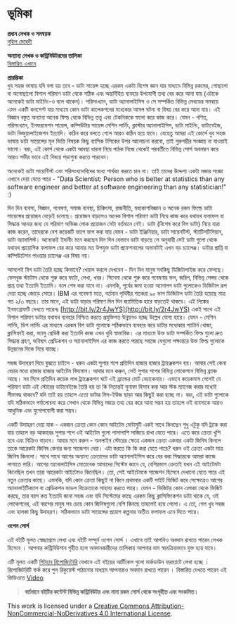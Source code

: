 # ভূমিকা

**প্রধান লেখক ও সমন্বয়ক**  
[নুহিল মেহেদী](https://nuhil.net/)

**অন্যান্য লেখক ও কন্ট্রিবিউটরদের তালিকা**  
[বিস্তারিত এখানে](https://github.com/howtocode-dev/ds.howtocode.dev/graphs/contributors?type=a)

**প্রারম্ভিকা**  
খুব সহজ ভাষায় যদি বলা হয় তবে - ডাটা সায়েন্স হচ্ছে এরকম একটা বিশেষ জ্ঞান যার মাধ্যমে বিভিন্ন রকমের, গোছালো বা অগোছালো বিশাল পরিমাণ ডাটা থেকে সঠিক এবং অন্তর্নিহিত ব্যবহার উপযোগী তথ্য বের করে আনা যায় \(এটাকে অনেকেই ডাটা মাইনিং-ও বলে থাকেন\)। পরিসংখ্যান, ডাটা অ্যানালাইসিস ও সে সম্পর্কিত বিভিন্ন মেথডের সমন্বয়ে এমন একটি কনসেপ্ট যার মাধ্যমে কোন ডাটা কালেকশনের মধ্যেকার আসল ঘটনা বা বিষয় বের করে আনা যায়। এই বিজ্ঞান বস্তুত অন্যান্য অনেক ফিল্ড থেকে বিভিন্ন তত্ত্ব এবং টেকনিককে ফলো করে কাজ করে। যেমন - গণিত, পরিসংখ্যান, ইনফরমেশন সায়েন্স, কম্পিউটার সায়েন্স মেশিন লার্নিং, ক্লাস্টার অ্যানালাইসিস, ডাটা মাইনিং, ডাটাবেইজ, ডাটা ভিজুয়ালাইজেশন ইত্যাদি। কঠিন করে বলতে গেলে আরও কঠিন হয়ে যাবে। যেহেতু আমরা এই কোর্সে খুব সহজ ভাষায় ডাটা সায়েন্সের মূল ভিত্তি বিষয়ক কিছু ব্যাসিক টপিকের উপর আলোচনা করবো, তাই গুরুগম্ভীর সংজ্ঞায় না যাওয়াই ভালো। বরং, এই কোর্স থেকে একটা আবছা ধারনা নিয়ে পাঠক নিজে থেকেই পরবর্তীতে বিভিন্ন সোর্স অবলম্বন করে আরও গভীর ভাবে এই বিষয়ে পড়াশুনা করতে পারবেন।

অনেকেই ডাটা সায়েন্টিস্ট এবং পরিসংখ্যানবিদের মধ্যে পার্থক্য করতে চান না। তাই তাদের উদ্দেশ্য একটা মজার সংজ্ঞা এখানে দেয়া যেতে পারে - "Data Scientist: Person who is better at statistics than any software engineer and better at software engineering than any statistician!" :\)

দিন দিন ব্যবসা, বিজ্ঞান, গবেষণা, সমাজ ব্যবস্থা, চিকিৎসা, রাজনীতি, মহাকাশবিজ্ঞান ও অনেক রকম ফিল্ডে ডাটা সায়েন্সের প্রয়োজন বেড়েই চলেছে। প্রয়োজন বাড়লেও অনেক বিশাল পরিমাণ ডাটা নিয়ে কাজ করে যথাযথ ফলাফল বা সিদ্ধান্ত আনার জন্য যে পরিমাণ অভিজ্ঞ লোক প্রয়োজন সেটা বর্তমানে নেই। ডাটা \(বিশেষ করে বিগ ডাটা\) নিয়ে যারা কাজ করেন, তাদেরকে বেশ কয়েকটি ভাগে ভাগ করা যায় যেমন - ডাটা ইঞ্জিনিয়ার, ডাটা সায়েনটিস্ট, স্ট্যাটিসটিসিয়ান, ডাটা অ্যানালিস্ট। অনেকেই ইদানীং মনে করছেন দিন দিন যেভাবে ডাটা বাড়ছে সে অনুযায়ী সেই ডাটা গুলো থেকে যথাযথ প্রায়োগিক ফলাফল বের করে আনার মত উপযুক্ত ডাটা প্রফেশনালের অভাবটাই এখন বড় চ্যালেঞ্জ। ডাটার প্রাপ্তি বা কম্পিউটেশন পাওয়ার চ্যালেঞ্জ এর বিষয় নয়।

আসলেই বিগ ডাটা তৈরি হচ্ছে কিভাবে? খেয়াল করলে দেখবেন - দিন দিন মানুষ সবকিছু ডিজিটালাইজ করে ফেলছে। ফেসবুক স্ট্যাটাস থেকে শুরু করে ফটো, লেখা, খবর। সিনেমা থেকে শুরু করে গবেষণার ফল, জরিপ, বিভিন্ন সেন্সর থেকে প্রাপ্ত তথ্য ইত্যাদি ইত্যাদি। বলে শেষ করা যাবে না। এমনকি, পূর্বের জমা হওয়া অ্যানালগ ডাটা গুলোকেও ডিজিটাল রূপ দেয়া হচ্ছে জোড়ে সোরে। IBM এর গবেষণা মতে, বর্তমান পৃথিবীর শতকরা ৯০ ভাগ ডিজিটাল ডাটা তৈরি হয়েছে মাত্র গত ২/৩ বছরে। তার মানে, এই ডাটা বাড়ার পরিমাণ দিন দিন জ্যামিতিক হারে বাড়তেই থাকবে। এই লিঙ্কের ইনফগ্রোফটি দেখতে পারেনঃ [http://bit.ly/2r4JwYS](http://bit.ly/2r4JwYS) একই সাথে এই বিশাল পরিমাণ ডাটার যথাযথ ব্যবহার নিশ্চিত করতে প্রযুক্তিগত উন্নয়নও হচ্ছে উল্লেখ যোগ্য হারে। যেমন - মেশিন লার্নিং, ডিপ লার্নিং এর মাধ্যমে এরকম বিগ ডাটা গুলোকে সঠিকভাবে ব্যবহার করে ডাটার মধ্যেকার প্যাটার্ন খোজা, ক্লাসিফাই করা, ভ্যালু প্রেডিক্ট করা ইত্যাদি কাজ এখন খুবি স্বাভাবিক। এর মাধ্যমে উক্ত ডাটা সম্পর্কিত ফিল্ড গুলো দ্রুত সিদ্ধান্ত গ্রহণ, ভবিষ্যৎ প্রেডিকশন ও অ্যানালাইসিস এর কাজ করতে পারছে সহজে যেগুলো পক্ষান্তরে উক্ত ফিল্ড গুলোকে উন্নয়নের দিকে নিয়ে যাচ্ছে।

সহজ উদাহরণ দিয়ে বুঝতে চাইলে - ধরুন একটা সুপার শপে প্রতিদিন হাজার হাজার ট্র্যাঞ্জেকশন হয়। আবার সেই কেনা বেচার মধ্যে হাজার হাজার আইটেম বিদ্যমান। আবার মনে করুন, সেই সুপার শপের বিভিন্ন লোকেশনে বিভিন্ন ব্র্যাঞ্চ আছে। সব মিলে প্রতিদিন কয়েক লাখ ট্র্যাঞ্জেকশন ঘটে এই ব্র্যান্ডের মোট বেচাকেনায়। এভাবে কয়েকমাস গেলেই যে পরিমাণ ডাটা এই স্টোরের ডাটাবেইজে তৈরি হয় তা কি নিতান্তই মুনাফা হিসাব করা আর স্টক ম্যানেজ করার মধ্যেই সীমাবদ্ধ থাকবে? যদি তাই হয় তাহলে এতো ডাটার মিস-ইউজ ছাড়া আর কিছুই করা হচ্ছে না। বরং, এই ডাটা গুলোকে যদি সঠিকভাবে পর্যালোচনা করে সেখান থেকে বিভিন্ন মজার তথ্য বের করে আনা সম্ভব হয় তাহলে ওই ব্যবসাকে আরও আধুনিক এবং যুগোপযোগী করা সম্ভব।

একটি উদাহরণ দেয়া যাক - একজন ক্রেতা কোন কোন আইটেম মোটামুটি একই সাথে কিনছেন শুধু এটুকু যদি ট্র্যাক করা যায় তাহলে বড় আকারের সুপার শপে ওই আইটেম গুলো পাসাপাশি সাজিয়ে রাখা যেতে পারে। এতে করে ক্রেতা খুশি হবে এবং বিক্রিও বাড়বে। আবার মনে করুন - অনলাইন স্টোরের ক্ষেত্রে একজন ক্রেতা একবার একটা জিনিষ কিনলে তাকে আরেকটা জিনিষ কেনার জন্য সাজেশন দেয়া। এটা করতে কি কি করা যেতে পারে? ধরুন ওই ক্রেতা একটা মাত্র জিনিষ কিনলো। সাথে সাথে আগের অন্যান্য ক্রেতাদের ডাটা অ্যানালাইসিস করে বের করা সিদ্ধান্তকে আমরা কাজে লাগাতে পারি। আগের অ্যানালাইসিস মোতাবেক আমাদের সিস্টেম জানে যে, বেশিরভাগ ক্রেতাই যখন এই আইটেমটা কিনেছিল তখন তারা আরেকটা আইটেমও কিনেছিল। তো, সেই আইটেমকে সাজেশন হিসেবে দেখানো যেতে পারে এই নতুন ক্রেতার কাছে। এমনকি, যদি কোন ক্রেতা কিছুই না কিনে প্রথমবার একটি সাইট ভিজিট করে সেক্ষেত্রেও আগের অ্যানালাইটিক্যাল বা প্রেডিকশন মডেল বিক্রেতাকে সাহায্য করতে পারে। যেমন - ভিজিটর কোন এলাকা থেকে ভিজিট করছে, তার বয়স কত ইত্যাদি জানা সহজ এবং যদি সিস্টেমের কাছে এরকম কিছু ক্লাসিফিকেশন ডাটা থাকে যে, ওই লোকেশনের, এই বয়সের মানুষ সব চেয়ে কোন জিনিষগুলো বেশি কিনছে তাহলেই হয়ে গেলো। এ তো, গেল খুব সহজ এবং হালকা কিছু উদাহরণ। সঠিকভাবে ডাটা সায়েন্সের প্রয়োগ কল্পনার অতীত ফলাফল এনে দিতে পারে।

**ওপেন সোর্স**

এই বইটি মূলত স্বেচ্ছাশ্রমে লেখা এবং বইটি সম্পূর্ন ওপেন সোর্স । এখানে তাই আপনিও অবদান রাখতে পারেন লেখক হিসেবে । আপনার কন্ট্রিবিউশান গৃহীত হলে অবদানকারীদের তালিকায় আপনার নাম স্বয়ংক্রিয়ভাবে যুক্ত হয়ে যাবে।

এটি মূলত একটি [গিটহাব রিপোজিটোরি](https://github.com/howtocode-dev/ds.howtocode.dev) যেখানে এই বইয়ের আর্টিকেল গুলো মার্কডাউন ফরম্যাটে লেখা হচ্ছে । রিপোজিটরিটি ফর্ক করে পুল রিকুয়েস্ট পাঠানোর মাধ্যমে আপনারাও অবদান রাখতে পারেন । বিস্তারিত দেখতে পারেন এই ভিডিওতে [Video](http://blog.howtocode.dev/?p=32)

> **বর্তমানে বইটির কন্টেন্ট বিভিন্ন কন্ট্রিবিউটর এবং নানা রকম সোর্স থেকে সংগৃহীত এবং সংকলিত।**

  
This work is licensed under a [Creative Commons Attribution-NonCommercial-NoDerivatives 4.0 International License](http://creativecommons.org/licenses/by-nc-nd/4.0/).

